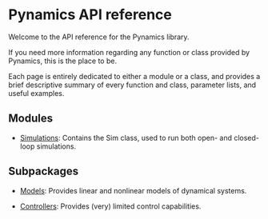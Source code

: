 # Pynamics API reference

Welcome to the API reference for the Pynamics library.

If you need more information regarding any function or class provided by Pynamics, this is the place to be.

Each page is entirely dedicated to either a module or a class, and provides a brief descriptive summary of every function and class, parameter lists, and useful examples.

## Modules
- [Simulations](simulations.md): Contains the Sim class, used to run both open- and closed-loop simulations.

## Subpackages
- [Models](models/index.md): Provides linear and nonlinear models of dynamical systems.

- [Controllers](controllers/index.md): Provides (very) limited control capabilities.